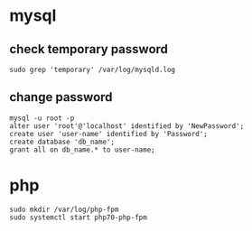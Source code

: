 # mysql
## check temporary password
```
sudo grep 'temporary' /var/log/mysqld.log
```

## change password
```
mysql -u root -p
alter user 'root'@'localhost' identified by 'NewPassword';
create user 'user-name' identified by 'Password';
create database 'db_name';
grant all on db_name.* to user-name;
```

# php
```
sudo mkdir /var/log/php-fpm
sudo systemctl start php70-php-fpm
```

